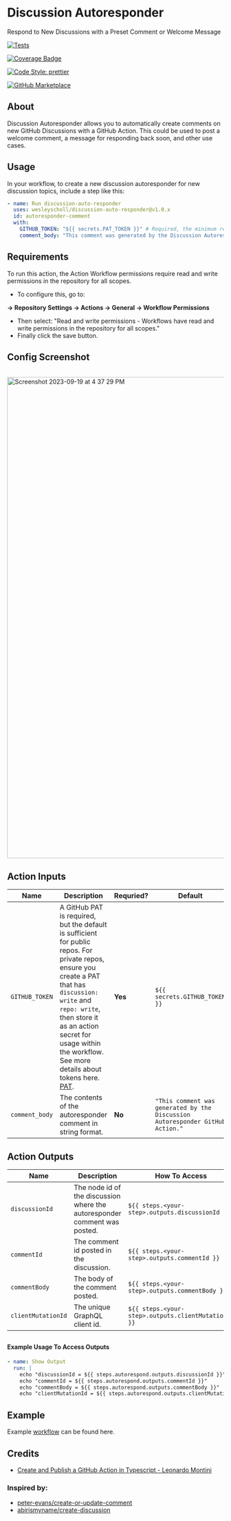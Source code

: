 # Discussion Autoresponder

Respond to New Discussions with a Preset Comment or Welcome Message

[![Tests](https://img.shields.io/badge/Tests-Passing-gree.svg?logo=github&colorA=24292e)](https://github.com/wesleyscholl/create-discussion-comment)

[![Coverage Badge](https://img.shields.io/endpoint?url=https://gist.githubusercontent.com/wesleyscholl/10f0b77400703c4a65f38434106adf2d/raw/aee6dc5c13c440ca5606fa0081512251a01e9ffd/discussion-auto-responder__heads_main.json&colorA=24292e)](https://gist.github.com/wesleyscholl/10f0b77400703c4a65f38434106adf2d)

[![Code Style: prettier](https://img.shields.io/badge/Code_Style-Prettier-ff69b4.svg?logo=prettier&colorA=24292e&logoColor=white)](https://github.com/prettier/prettier)

[![GitHub Marketplace](https://img.shields.io/badge/Marketplace-Discussion%20Auto%20Responder-blue.svg?colorA=24292e&colorB=0366d6&style=flat&longCache=true&logo=github)](https://github.com/marketplace/actions/)

##

## About

Discussion Autoresponder allows you to automatically create comments on new GitHub Discussions with a GitHub Action. This could be used to post a welcome comment, a message for responding back soon, and other use cases.

##

## Usage

In your workflow, to create a new discussion autoresponder for new discussion topics, include a step like this:

```yaml
- name: Run discussion-auto-responder
  uses: wesleyscholl/discussion-auto-responder@v1.0.x
  id: autoresponder-comment
  with:
    GITHUB_TOKEN: "${{ secrets.PAT_TOKEN }}" # Required, the minimum required: "${{ secrets.GITHUB_TOKEN }}"
    comment_body: "This comment was generated by the Discussion Autoresponder GitHub Action." # Also optional, this is the default message.
```

##

## Requirements

To run this action, the Action Workflow permissions require read and write permissions in the repository for all scopes.

- To configure this, go to:

**-> Repository Settings
-> Actions
-> General
-> Workflow Permissions**

- Then select: "Read and write permissions - Workflows have read and write permissions in the repository for all scopes."
- Finally click the save button.

##

## Config Screenshot

<br>
<img width="1118" alt="Screenshot 2023-09-19 at 4 37 29 PM" src="https://github.com/wesleyscholl/discussion-auto-responder/assets/128409641/5fd335d8-e57c-4482-952c-210009a5508a">

## Action Inputs

| Name           | Description                                                                                                                                                                                                                                                                                                                                                                                       | Requried? | Default                                                                       |
| -------------- | ------------------------------------------------------------------------------------------------------------------------------------------------------------------------------------------------------------------------------------------------------------------------------------------------------------------------------------------------------------------------------------------------- | --------- | ----------------------------------------------------------------------------- |
| `GITHUB_TOKEN` | A GitHub PAT is required, but the default is sufficient for public repos. For private repos, ensure you create a PAT that has `discussion: write` and `repo: write`, then store it as an action secret for usage within the workflow. See more details about tokens here. [PAT](https://docs.github.com/en/authentication/keeping-your-account-and-data-secure/creating-a-personal-access-token). | **Yes**   | `${{ secrets.GITHUB_TOKEN }}`                                                 |
| `comment_body` | The contents of the autoresponder comment in string format.                                                                                                                                                                                                                                                                                                                                       | **No**    | `"This comment was generated by the Discussion Autoresponder GitHub Action."` |

##

## Action Outputs

| Name               | Description                                                               | How To Access                                       |
| ------------------ | ------------------------------------------------------------------------- | --------------------------------------------------- |
| `discussionId`     | The node id of the discussion where the autoresponder comment was posted. | `${{ steps.<your-step>.outputs.discussionId }}`     |
| `commentId`        | The comment id posted in the discussion.                                  | `${{ steps.<your-step>.outputs.commentId }}`        |
| `commentBody`      | The body of the comment posted.                                           | `${{ steps.<your-step>.outputs.commentBody }}`      |
| `clientMutationId` | The unique GraphQL client id.                                             | `${{ steps.<your-step>.outputs.clientMutationId }}` |

##

#### Example Usage To Access Outputs

```yml
- name: Show Output
  run: |
    echo "discussionId = ${{ steps.autorespond.outputs.discussionId }}"
    echo "commentId = ${{ steps.autorespond.outputs.commentId }}"
    echo "commentBody = ${{ steps.autorespond.outputs.commentBody }}"
    echo "clientMutationId = ${{ steps.autorespond.outputs.clientMutationId }}"
```

##

## Example

Example [workflow](https://github.com/wesleyscholl/discussion-auto-responder/blob/main/.github/workflows/respond.yml) can be found here.

##

## Credits

- [Create and Publish a GitHub Action in Typescript - Leonardo Montini](https://leonardomontini.dev/typescript-github-action)

### Inspired by:

- [peter-evans/create-or-update-comment](https://github.com/peter-evans/create-or-update-comment)
- [abirismyname/create-discussion](https://github.com/abirismyname/create-discussion)
